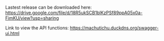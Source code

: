 Lastest release can be downloaded here:
https://drive.google.com/file/d/18R5ukSCB1blKzPSf89ppA05x0a-FimKU/view?usp=sharing

Link to view the API functions:
https://machutichu.duckdns.org/swagger-ui.html